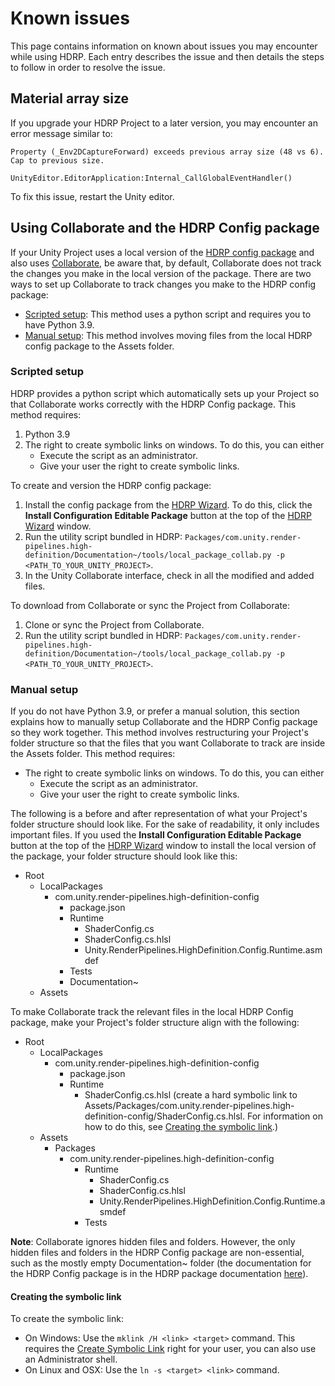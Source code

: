 # Known issues

This page contains information on known about issues you may encounter while using HDRP. Each entry describes the issue and then details the steps to follow in order to resolve the issue.

## Material array size

If you upgrade your HDRP Project to a later version, you may encounter an error message similar to:

```
Property (_Env2DCaptureForward) exceeds previous array size (48 vs 6). Cap to previous size.

UnityEditor.EditorApplication:Internal_CallGlobalEventHandler()
```

To fix this issue, restart the Unity editor.

## Using Collaborate and the HDRP Config package

If your Unity Project uses a local version of the [HDRP config package](HDRP-Config-Package.md) and also uses [Collaborate](https://unity.com/unity/features/collaborate), be aware that, by default, Collaborate does not track the changes you make in the local version of the package. There are two ways to set up Collaborate to track changes you make to the HDRP config package:

* [Scripted setup](#scripted-setup): This method uses a python script and requires you to have Python 3.9.
* [Manual setup](#manual-setup): This method involves moving files from the local HDRP config package to the Assets folder.

### Scripted setup
HDRP provides a python script which automatically sets up your Project so that Collaborate works correctly with the HDRP Config package. This method requires:
1. Python 3.9
2. The right to create symbolic links on windows. To do this, you can either
   * Execute the script as an administrator.
   * Give your user the right to create symbolic links.

To create and version the HDRP config package:
1. Install the config package from the [HDRP Wizard](Render-Pipeline-Wizard.md). To do this, click the **Install Configuration Editable Package** button at the top of the [HDRP Wizard](Render-Pipeline-Wizard.md) window.
2. Run the utility script bundled in HDRP: `Packages/com.unity.render-pipelines.high-definition/Documentation~/tools/local_package_collab.py -p <PATH_TO_YOUR_UNITY_PROJECT>`.
3. In the Unity Collaborate interface, check in all the modified and added files.

To download from Collaborate or sync the Project from Collaborate:
1. Clone or sync the Project from Collaborate.
2. Run the utility script bundled in HDRP: `Packages/com.unity.render-pipelines.high-definition/Documentation~/tools/local_package_collab.py -p <PATH_TO_YOUR_UNITY_PROJECT>`.

### Manual setup
If you do not have Python 3.9, or prefer a manual solution, this section explains how to manually setup Collaborate and the HDRP Config package so they work together. This method involves restructuring your Project's folder structure so that the files that you want Collaborate to track are inside the Assets folder. This method requires:

* The right to create symbolic links on windows. To do this, you can either
  * Execute the script as an administrator.
  * Give your user the right to create symbolic links.

The following is a before and after representation of what your Project's folder structure should look like. For the sake of readability, it only includes important files. If you used the **Install Configuration Editable Package** button at the top of the [HDRP Wizard](Render-Pipeline-Wizard.md) window to install the local version of the package, your folder structure should look like this:
* Root
    * LocalPackages
        * com.unity.render-pipelines.high-definition-config
            * package.json
            * Runtime
                * ShaderConfig.cs
                * ShaderConfig.cs.hlsl
                * Unity.RenderPipelines.HighDefinition.Config.Runtime.asmdef
            * Tests
            * Documentation~
    * Assets

To make Collaborate track the relevant files in the local HDRP Config package, make your Project's folder structure align with the following:
* Root
    * LocalPackages
        * com.unity.render-pipelines.high-definition-config
            * package.json
            * Runtime
                * ShaderConfig.cs.hlsl (create a hard symbolic link to Assets/Packages/com.unity.render-pipelines.high-definition-config/ShaderConfig.cs.hlsl. For information on how to do this, see [Creating the symbolic link](#creating-the-symbolic-link).)
    * Assets
        * Packages
            * com.unity.render-pipelines.high-definition-config
                * Runtime
                    * ShaderConfig.cs
                    * ShaderConfig.cs.hlsl
                    * Unity.RenderPipelines.HighDefinition.Config.Runtime.asmdef
                * Tests

**Note**: Collaborate ignores hidden files and folders. However, the only hidden files and folders in the HDRP Config package are non-essential, such as the mostly empty Documentation~ folder (the documentation for the HDRP Config package is in the HDRP package documentation [here](HDRP-Config-Package.md)).

#### Creating the symbolic link

To create the symbolic link:

* On Windows: Use the `mklink /H <link> <target>` command. This requires the [Create Symbolic Link](https://docs.microsoft.com/en-us/windows/security/threat-protection/security-policy-settings/create-symbolic-links) right for your user, you can also use an Administrator shell.
* On Linux and OSX: Use the `ln -s <target> <link>` command.
